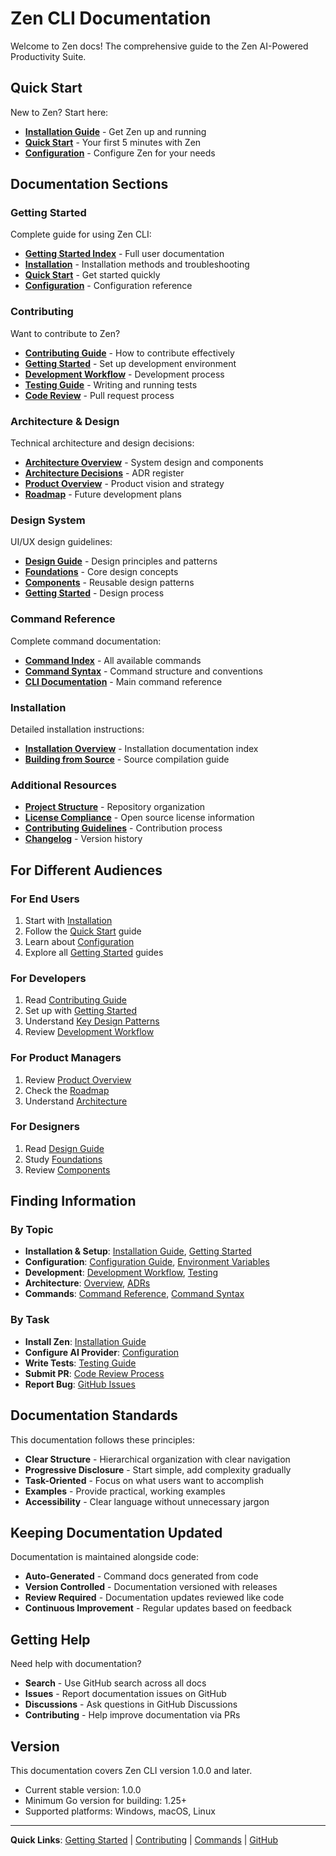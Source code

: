 # Zen CLI Documentation

Welcome to Zen docs! The comprehensive guide to the Zen AI-Powered Productivity Suite.

## Quick Start

New to Zen? Start here:

- **[Installation Guide](getting-started/installation.md)** - Get Zen up and running
- **[Quick Start](getting-started/quick-start.md)** - Your first 5 minutes with Zen
- **[Configuration](getting-started/configuration.md)** - Configure Zen for your needs

## Documentation Sections

### Getting Started

Complete guide for using Zen CLI:

- **[Getting Started Index](getting-started/README.md)** - Full user documentation
- **[Installation](getting-started/installation.md)** - Installation methods and troubleshooting
- **[Quick Start](getting-started/quick-start.md)** - Get started quickly
- **[Configuration](getting-started/configuration.md)** - Configuration reference

### Contributing

Want to contribute to Zen?

- **[Contributing Guide](contributing/README.md)** - How to contribute effectively
- **[Getting Started](contributing/getting-started.md)** - Set up development environment
- **[Development Workflow](contributing/development-workflow.md)** - Development process
- **[Testing Guide](contributing/testing.md)** - Writing and running tests
- **[Code Review](contributing/code-review.md)** - Pull request process

### Architecture & Design

Technical architecture and design decisions:

- **[Architecture Overview](architecture/overview.md)** - System design and components
- **[Architecture Decisions](architecture/decisions/register.md)** - ADR register
- **[Product Overview](architecture/product-overview.md)** - Product vision and strategy
- **[Roadmap](architecture/roadmap.md)** - Future development plans

### Design System

UI/UX design guidelines:

- **[Design Guide](design/README.md)** - Design principles and patterns
- **[Foundations](design/foundations/README.md)** - Core design concepts
- **[Components](design/components/README.md)** - Reusable design patterns
- **[Getting Started](design/getting-started/README.md)** - Design process

### Command Reference

Complete command documentation:

- **[Command Index](zen/index.md)** - All available commands
- **[Command Syntax](command-line-syntax.md)** - Command structure and conventions
- **[CLI Documentation](zen/zen.md)** - Main command reference

### Installation

Detailed installation instructions:

- **[Installation Overview](installation/README.md)** - Installation documentation index
- **[Building from Source](installation/install-source.md)** - Source compilation guide

### Additional Resources

- **[Project Structure](project-structure.md)** - Repository organization
- **[License Compliance](license-compliance.md)** - Open source license information
- **[Contributing Guidelines](../CONTRIBUTING)** - Contribution process
- **[Changelog](../CHANGELOG.md)** - Version history

## For Different Audiences

### For End Users

1. Start with [Installation](getting-started/installation.md)
2. Follow the [Quick Start](getting-started/quick-start.md) guide
3. Learn about [Configuration](getting-started/configuration.md)
4. Explore all [Getting Started](getting-started/README.md) guides

### For Developers

1. Read [Contributing Guide](contributing/README.md)
2. Set up with [Getting Started](contributing/getting-started.md)
3. Understand [Key Design Patterns](contributing/design-patterns.md)
4. Review [Development Workflow](contributing/development-workflow.md)

### For Product Managers

1. Review [Product Overview](architecture/product-overview.md)
2. Check the [Roadmap](architecture/roadmap.md)
3. Understand [Architecture](architecture/overview.md)

### For Designers

1. Read [Design Guide](design/README.md)
2. Study [Foundations](design/foundations/README.md)
3. Review [Components](design/components/README.md)

## Finding Information

### By Topic

- **Installation & Setup**: [Installation Guide](getting-started/installation.md), [Getting Started](contributing/getting-started.md)
- **Configuration**: [Configuration Guide](getting-started/configuration.md), [Environment Variables](getting-started/README.md#environment-variables)
- **Development**: [Development Workflow](contributing/development-workflow.md), [Testing](contributing/testing.md)
- **Architecture**: [Overview](architecture/overview.md), [ADRs](architecture/decisions/register.md)
- **Commands**: [Command Reference](zen/index.md), [Command Syntax](command-line-syntax.md)

### By Task

- **Install Zen**: [Installation Guide](getting-started/installation.md)
- **Configure AI Provider**: [Configuration](getting-started/configuration.md#ai-provider-configuration)
- **Write Tests**: [Testing Guide](contributing/testing.md)
- **Submit PR**: [Code Review Process](contributing/code-review.md)
- **Report Bug**: [GitHub Issues](https://github.com/zen-org/zen/issues)

## Documentation Standards

This documentation follows these principles:

- **Clear Structure** - Hierarchical organization with clear navigation
- **Progressive Disclosure** - Start simple, add complexity gradually
- **Task-Oriented** - Focus on what users want to accomplish
- **Examples** - Provide practical, working examples
- **Accessibility** - Clear language without unnecessary jargon

## Keeping Documentation Updated

Documentation is maintained alongside code:

- **Auto-Generated** - Command docs generated from code
- **Version Controlled** - Documentation versioned with releases
- **Review Required** - Documentation updates reviewed like code
- **Continuous Improvement** - Regular updates based on feedback

## Getting Help

Need help with documentation?

- **Search** - Use GitHub search across all docs
- **Issues** - Report documentation issues on GitHub
- **Discussions** - Ask questions in GitHub Discussions
- **Contributing** - Help improve documentation via PRs

## Version

This documentation covers Zen CLI version 1.0.0 and later.

- Current stable version: 1.0.0
- Minimum Go version for building: 1.25+
- Supported platforms: Windows, macOS, Linux

---

**Quick Links**: [Getting Started](getting-started/README.md) | [Contributing](contributing/README.md) | [Commands](zen/index.md) | [GitHub](https://github.com/zen-org/zen)
